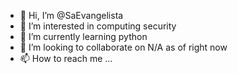 - 👋 Hi, I’m @SaEvangelista
- 👀 I’m interested in computing security
- 🌱 I’m currently learning python
- 💞️ I’m looking to collaborate on N/A as of right now
- 📫 How to reach me ...

<!---
SaEvangelista/SaEvangelista is a ✨ special ✨ repository because its `README.md` (this file) appears on your GitHub profile.
You can click the Preview link to take a look at your changes.
--->
